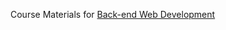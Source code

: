 Course Materials for [Back-end Web Development](http://betamore.com/academy/back-end-web-development)